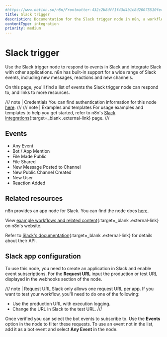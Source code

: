 ```yaml
---
#https://www.notion.so/n8n/Frontmatter-432c2b8dff1f43d4b1c8d20075510fe4
title: Slack trigger
description: Documentation for the Slack trigger node in n8n, a workflow automation platform. Includes details of operations and configuration, and links to examples and credentials information.
contentType: integration
priority: medium
---
```

# Slack trigger

Use the Slack trigger node to respond to events in Slack and integrate Slack with other applications. n8n has built-in support for a wide range of Slack events, including new messages, reactions and new channels.

On this page, you'll find a list of events the Slack trigger node can respond to, and links to more resources.

///  note  | Credentials
You can find authentication information for this node [here](/integrations/builtin/credentials/slack/).
///
///  note  | Examples and templates
For usage examples and templates to help you get started, refer to n8n's [Slack integrations](https://n8n.io/integrations/slack-trigger/){:target=_blank .external-link} page.
///

## Events

* Any Event
* Bot / App Mention
* File Made Public
* File Shared
* New Message Posted to Channel
* New Public Channel Created
* New User
* Reaction Added

## Related resources

n8n provides an app node for Slack. You can find the node docs [here](/integrations/builtin/app-nodes/n8n-nodes-base.slack/).

View [example workflows and related content](https://n8n.io/integrations/slack-trigger/){:target=_blank .external-link} on n8n's website.

Refer to [Slack's documentation](https://api.slack.com/apis/connections/events-api){:target=_blank .external-link} for details about their API.

## Slack app configuration

To use this node, you need to create an application in Slack and enable event subscriptions. For the **Request URL** input the production or test URL displayed in the webhooks section of the node.

///  note  | Request URL
Slack only allows one request URL per app. If you want to test your workflow, you'll need to do one of the following:

- Use the production URL with execution logging.
- Change the URL in Slack to the test URL.
///

Once verified you can select the bot events to subscribe to. Use the **Events** option in the node to filter these requests. To use an event not in the list, add it as a bot event and select **Any Event** in the node.
